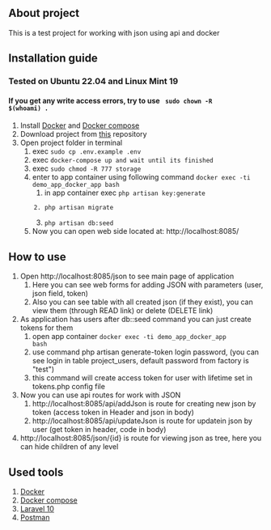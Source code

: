 ## About project

This is a test project for working with json using api and docker

## Installation guide
### Tested on Ubuntu 22.04 and Linux Mint 19
#### If you get any write access errors, try to use <code> sudo chown -R $(whoami) . </code>
1. Install [Docker](https://docs.docker.com/engine/install/) and [Docker compose](https://docs.docker.com/compose/install/)
2. Download project from [this](https://github.com/Bomjarka/demo-app-docker) repository
3. Open project folder in terminal
   1. exec <code>sudo cp .env.example .env</code>
   2. exec <code>docker-compose up and wait until its finished</code>
   3. exec <code>sudo chmod -R 777 storage</code>
   4. enter to app container using following command <code>docker exec -ti demo_app_docker_app bash</code>
      1. in app container exec <code>php artisan key:generate
      2. php artisan migrate
      3. php artisan db:seed</code>
   5. Now you can open web side located at: http://localhost:8085/

## How to use
1. Open http://localhost:8085/json to see main page of application
   1. Here you can see web forms for adding JSON with parameters (user, json field, token)
   2. Also you can see table with all created json (if they exist), you can view them (through READ link) or delete (DELETE link)
2. As application has users after db::seed command you can just create tokens for them
   1. open app container <code>docker exec -ti demo_app_docker_app bash</code>
   2. use command php artisan generate-token login password, (you can see login in table project_users, default password from factory is "test")
   3. this command will create access token for user with lifetime set in tokens.php config file
3. Now you can use api routes for work with JSON
   1. http://localhost:8085/api/addJson is route for creating new json by token (access token in Header and json in body)
   2. http://localhost:8085/api/updateJson is route for updatein json by user (get token in header, code in body)
4. http://localhost:8085/json/{id} is route for viewing json as tree, here you can hide children of any level

## Used tools
1. [Docker](https://docs.docker.com)
2. [Docker compose](https://docs.docker.com/compose/)
3. [Laravel 10](https://laravel.com/)
4. [Postman](https://www.postman.com/)
